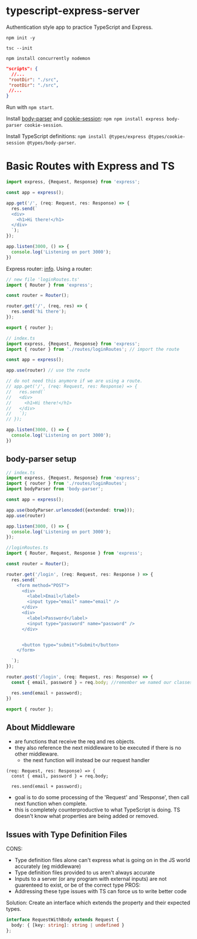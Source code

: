 # typescript-express-server
 Authentication style app to practice TypeScript and Express.

```
npm init -y

tsc --init

npm install concurrently nodemon
```
```json
"scripts": {
  //...
 "rootDir": "./src",
 "rootDir": "./src", 
 //...
}
```
Run with `npm start`.

Install [body-parser](https://www.npmjs.com/package/body-parser) and [cookie-session](https://www.npmjs.com/package/cookie-session): `npm npm install express body-parser cookie-session`.

Install TypeScript definitions: `npm install @types/express @types/cookie-session @types/body-parser`.

# Basic Routes with Express and TS
```typescript
import express, {Request, Response} from 'express';

const app = express();

app.get('/', (req: Request, res: Response) => {
  res.send(`
  <div>
    <h1>Hi there!</h1>
  </div>
  `);
});

app.listen(3000, () => {
  console.log('Listening on port 3000');
})
```

Express router: [info](http://expressjs.com/en/5x/api.html#router).
Using a router:
```typescript
// new file 'loginRoutes.ts'
import { Router } from 'express';

const router = Router();

router.get('/', (req, res) => {
  res.send('hi there');
});

export { router };

// index.ts
import express, {Request, Response} from 'express';
import { router } from './routes/loginRoutes'; // import the route

const app = express();

app.use(router) // use the route

// do not need this anymore if we are using a route.
// app.get('/', (req: Request, res: Response) => {
//   res.send(`
//   <div>
//     <h1>Hi there!</h1>
//   </div>
//   `);
// });

app.listen(3000, () => {
  console.log('Listening on port 3000');
})

```
## body-parser setup
```typescript
// index.ts
import express, {Request, Response} from 'express';
import { router } from './routes/loginRoutes';
import bodyParser from 'body-parser';

const app = express();

app.use(bodyParser.urlencoded({extended: true}));
app.use(router)

app.listen(3000, () => {
  console.log('Listening on port 3000');
});

//loginRoutes.ts
import { Router, Request, Response } from 'express';

const router = Router();

router.get('/login', (req: Request, res: Response ) => {
  res.send(`
    <form method="POST">
      <div>
        <label>Email</label>
        <input type="email" name="email" />
      </div>
      <div>
        <label>Password</label>
        <input type="password" name="password" />
      </div>


      <button type="submit">Submit</button>
    </form>

  `);
});

router.post('/login', (req: Request, res: Response) => {
  const { email, password } = req.body; //remember we named our classes with email and password

  res.send(email + password);
})

export { router };
```

## About Middleware
- are functions that receive the req and res objects.
- they also reference the next middleware to be executed if there is no other middleware.
  - the next function will instead be our request handler
```
(req: Request, res: Response) => {
  const { email, password } = req.body;

  res.send(email + password);
  ```
- goal is to do some processing of the 'Request' and 'Response', then call next function when complete. 
- this is completely counterproductive to what TypeScript is doing. TS doesn't know what properties are being added or removed. 

## Issues with Type Definition Files
CONS:
- Type definition files alone can't express what is going on in the JS world accurately (eg middleware)
- Type definition files provided to us aren't always accurate
- Inputs to a server (or any program with external inputs) are not guarenteed to exist, or be of the correct type
PROS:
- Addressing these type issues with TS can force us to write better code

Solution: Create an interface which extends the property and their expected types.
```typescript
interface RequestWithBody extends Request {
  body: { [key: string]: string | undefined }
};
```

